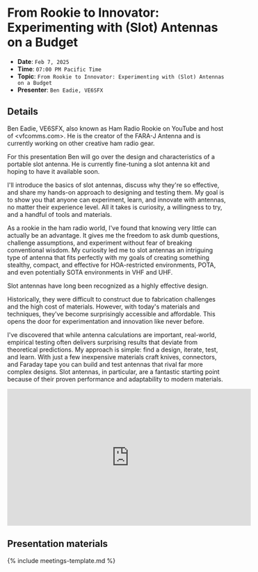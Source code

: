 # From Rookie to Innovator: Experimenting with (Slot) Antennas on a Budget

* **Date**: `Feb 7, 2025`
* **Time**: `07:00 PM Pacific Time`
* **Topic**: `From Rookie to Innovator: Experimenting with (Slot) Antennas on a Budget`
* **Presenter**: `Ben Eadie, VE6SFX`

## Details

Ben Eadie, VE6SFX, also known as Ham Radio Rookie on YouTube and host of <vfcomms.com>.   He is the creator of the FARA-J Antenna and is currently working on other creative ham radio gear.

For this presentation Ben will go over the design and characteristics of a portable slot antenna. He is currently fine-tuning a slot antenna kit and hoping to have it available soon.

I'll introduce the basics of slot antennas, discuss why they're so effective, and share my hands-on approach to designing and testing them. My goal is to show you that anyone can experiment, learn, and innovate with antennas, no matter their experience level. All it takes is curiosity, a willingness to try, and a handful of tools and materials.

As a rookie in the ham radio world, I've found that knowing very little can actually be an advantage. It gives me the freedom to ask dumb questions, challenge assumptions, and experiment without fear of breaking conventional wisdom. My curiosity led me to slot antennas an intriguing type of antenna that fits perfectly with my goals of creating something stealthy, compact, and effective for HOA-restricted environments,  POTA, and even potentially  SOTA environments in VHF and UHF.

Slot antennas have long been recognized as a highly effective design.

Historically, they were difficult to construct due to fabrication challenges and the high cost of materials. However, with today's materials and techniques, they've become surprisingly accessible and affordable. This opens the door for experimentation and innovation like never before.

I've discovered that while antenna calculations are important, real-world, empirical testing often delivers surprising results that deviate from theoretical predictions. My approach is simple: find a design, iterate, test, and learn. With just a few inexpensive materials craft knives, connectors, and Faraday tape you can build and test antennas that rival far more complex designs. Slot antennas, in particular, are a fantastic starting point because of their proven performance and adaptability to modern materials.

<iframe width="560" height="315" src="https://www.youtube.com/embed/46F2x1DjUJI?si=LOFeAwfzxnW86ciu" title="YouTube video player" frameborder="0" allow="accelerometer; autoplay; clipboard-write; encrypted-media; gyroscope; picture-in-picture; web-share" referrerpolicy="strict-origin-when-cross-origin" allowfullscreen></iframe>

## Presentation materials

{% include meetings-template.md %}


